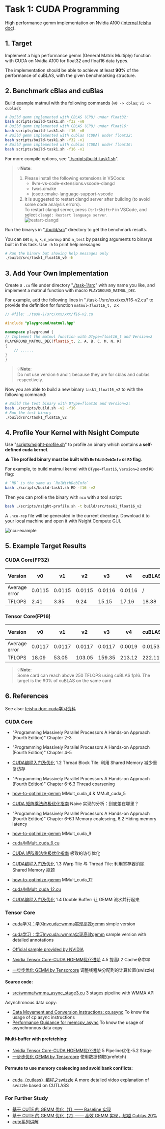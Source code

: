 # Task 1: CUDA Programming

High performance gemm implementation on Nvidia A100 ([internal feishu doc](https://aicarrier.feishu.cn/wiki/EvivwNtVRij2XVk0i36cBN8Bn1f)).

## 1. Target

Implement a high performance gemm (General Matrix Multiply) function with CUDA on Nvidia A100 for float32 and float16 data types.

The implementation should be able to achieve at least **90%** of the performance of cuBLAS, with the given benchmarking structure.

## 2. Benchmark cBlas and cuBlas

Build example matmul with the following commands (`v0 -> cblas`; `v1 -> cublas`):

```bash
# Build gemm implemented with CBLAS (CPU) under float32:
bash scripts/build-task1.sh -f32 -v0
# Build gemm implemented with CBLAS (CPU) under float16:
bash scripts/build-task1.sh -f16 -v0
# Build gemm implemented with cublas (CUDA) under float32:
bash scripts/build-task1.sh -f32 -v1
# Build gemm implemented with cublas (CUDA) under float16:
bash scripts/build-task1.sh -f16 -v1
```

For more compile options, see "[./scripts/build-task1.sh](../scripts/build-task1.sh)".

> 💡**Note**:  
> 1. Please install the following extensions in VSCode:
>    - llvm-vs-code-extensions.vscode-clangd
>    - twxs.cmake
>    - josetr.cmake-language-support-vscode
> 2. It is suggested to restart clangd server after building (to avoid some code analysis errors).  
> To restart clangd server, press `Ctrl+Shift+P` in VSCode, and select `clangd: Restart language server`.  
> ![restart-clangd](../docs/imgs/restart-clangd.png)

Run the binarys in "[./build/src](../build/src)" directory to get the benchmark results.

You can set `m`, `n`, `k`, `n_warmup` and `n_test` by passing arguments to binarys built in this task. Use `-h` to print help messages:

```bash
# Run the binary but showing help messages only
./build/src/task1_float16_v0 -h
```

## 3. Add Your Own Implementation

Create a `.cu` file under directory "[./task-1/src](./src)" with any name you like, and implement a matmul function with macro `PLAYGROUND_MATMUL_DEC`.

For example, add the following lines in "./task-1/src/xxx/xxx/f16-v2.cu" to provide the definition for function `matmul<float16_t, 2>`:

```cpp
// @file: ./task-1/src/xxx/xxx/f16-v2.cu

#include "playground/matmul.hpp"

namespace playground {
// Implement the matmul function with DType=float16_t and Version=2
PLAYGROUND_MATMUL_DEC(float16_t, 2, A, B, C, M, N, K)
{
    // ......
}
}
```

> 💡**Note**:  
> Do not use version `0` and `1` because they are for cblas and cublas respectively.

Now you are able to build a new binary `task1_float16_v2` to with the following command:

```bash
# Build the test binary with DType=float16 and Version=2:
bash ./scripts/build.sh -v2 -f16
# Run the test binary
./build/src/task1_float16_v2
```

## 4. Profile Your Kernel with Nsight Compute

Use "[scripts/nsight-profile.sh](../scripts/nsight-profile.sh)" to profile an binary which contains **a self-defined cuda kernel**.

⚠️ **The profiled binary must be built with `RelWithDebInfo` or `RD` flag**. 

For example, to build matmul kernel with `DType=float16`, `Version=2` and `RD` flag:

```bash
# `RD` is the same as `RelWithDebInfo`
bash ./scripts/build-task1.sh RD -f16 -v2 
```

Then you can profile the binary with `ncu` with a tool script:

```bash
bash ./scripts/nsight-profile.sh -t build/src/task1_float16_v2
```

A `.ncu-rep` file will be generated in the current directory. Download it to your local machine and open it with Nsight Compute GUI.

![ncu-example](../docs/imgs/ncu-example.png)

## 5. Example Target Results

### CUDA Core(FP32)
| Version | v0 | v1 | v2 | v3 | v4 | cuBLAS | Theory Peak |
| --- | --- | --- | --- | --- | --- | --- | --- | 
| Average error | 0.0115 | 0.0115 | 0.0115 | 0.0116 | 0.0116 | / | / |
| TFLOPS | 2.41 | 3.85 | 9.24 | 15.15 | 17.16 | 18.38 | 19.5 |

### Tensor Core(FP16)

| Version | v0 | v1 | v2 |  v3 |v4 | cuBLAS | Theory Peak |
| --- | --- | --- | --- | --- | --- | --- | --- |
| Average error | 0.0117 | 0.0117 | 0.0117 | 0.0117 | 0.0019 |0.0153 | / |
| TFLOPS | 18.09 | 53.05 |103.05 |159.35 | 213.12 |222.11 | 312 |

> 💡**Note**:  
> Some card can reach above 250 TFLOPS using cuBLAS fp16. The target is the 90% of cuBLAS on the same card

## 6. References
See also: [feishu doc: cuda学习资料](https://aicarrier.feishu.cn/wiki/SFdnw61vHi1AfRkeJVecgMjBnrc)

### CUDA Core

- "Programming Massively Parallel Processors  A Hands-on Approach (Fourth Edition)" Chapter 2-3

- "Programming Massively Parallel Processors  A Hands-on Approach (Fourth Edition)" Chapter 4-5
- [CUDA编程入门及优化](https://zhuanlan.zhihu.com/p/441146275) 1.2 Thread Block Tile: 利用 Shared Memory 减少重复访存

- "Programming Massively Parallel Processors  A Hands-on Approach (Fourth Edition)" Chapter 6-6.3 Thread coarsening
- [how-to-optimize-gemm](https://zhuanlan.zhihu.com/p/478846788) MMult_cuda_4 & MMult_cuda_5
- [CUDA 矩阵乘法终极优化指南](https://zhuanlan.zhihu.com/p/410278370) Naive 实现的分析：到底差在哪里？

- "Programming Massively Parallel Processors  A Hands-on Approach (Fourth Edition)" Chapter 6-6.1 Memory coalescing, 6.2 Hiding memory latency
- [how-to-optimize-gemm](https://zhuanlan.zhihu.com/p/478846788) MMult_cuda_9
- [cuda/MMult_cuda_9.cu](https://github.com/tpoisonooo/how-to-optimize-gemm/blob/master/cuda/MMult_cuda_9.cu)
- [CUDA 矩阵乘法终极优化指南](https://zhuanlan.zhihu.com/p/410278370) 极致的访存优化
- [CUDA编程入门及优化](https://zhuanlan.zhihu.com/p/441146275) 1.3 Warp Tile 与 Thread Tile: 利用寄存器消除 Shared Memory 瓶颈


- [how-to-optimize-gemm](https://zhuanlan.zhihu.com/p/478846788) MMult_cuda_12
- [cuda/MMult_cuda_12.cu](https://github.com/tpoisonooo/how-to-optimize-gemm/blob/master/cuda/MMult_cuda_12.cu)
- [CUDA编程入门及优化](https://zhuanlan.zhihu.com/p/441146275) 1.4 Double Buffer: 让 GEMM 流水并行起来

### Tensor Core

- [cuda学习：学习nvcuda::wmma实现高效gemm](https://zhuanlan.zhihu.com/p/353208013) simple version

- [cuda学习：学习nvcuda::wmma实现高效gemm](https://zhuanlan.zhihu.com/p/353208013) sample version with detailed annotations
- [Official sample provided by NVIDIA](https://github.com/NVIDIA/cuda-samples/blob/master/Samples/3_CUDA_Features/cudaTensorCoreGemm/cudaTensorCoreGemm.cu)

- [Nvidia Tensor Core-CUDA HGEMM优化进阶](https://zhuanlan.zhihu.com/p/639297098/) 4.5 提高L2 Cache命中率
- [一步步优化 GEMM by Tensorcore](https://zhuanlan.zhihu.com/p/638522893) 调整线程块分配到的计算位置(swizzle)


#### Source code:
- [src/wmma/wmma_async_stage3.cu](https://github.com/Bruce-Lee-LY/cuda_hgemm/blob/master/src/wmma/wmma_async_stage3.cu) 3 stages pipeline with WMMA API

Asynchronous data copy:
- [ Data Movement and Conversion Instructions: cp.async](https://docs.nvidia.com/cuda/parallel-thread-execution/index.html#data-movement-and-conversion-instructions-cp-async) To know the usage of cp.async instructions
- [Performance Guidance for memcpy_async](https://docs.nvidia.com/cuda/parallel-thread-execution/index.html#data-movement-and-conversion-instructions-cp-async) To know the usage of asynchronous data copy

#### Multi-buffer with prefetching:
- [Nvidia Tensor Core-CUDA HGEMM优化进阶](https://zhuanlan.zhihu.com/p/639297098) 5 Pipeline优化-5.2 Stage
- [一步步优化 GEMM by Tensorcore](https://zhuanlan.zhihu.com/p/638522893) 使用数据预取(prefetch)

#### Permute to use memory coalescing and avoid bank conflicts:
- [cuda（cutlass）编程之swizzle](https://www.bilibili.com/video/BV1Jb421e7UN/?spm_id_from=333.999.0.0&vd_source=2fe7991a33356057a2e41a2d37f9b7e0) A more detailed video explanation of swizzle based on CUTLASS

### For Further Study

- [基于 CUTE 的 GEMM 优化【1】—— Baseline 实现](https://zhuanlan.zhihu.com/p/695063154)
- [基于 CUTE 的 GEMM 优化【2】—— 高效 GEMM 实现，超越 Cublas 20%](https://zhuanlan.zhihu.com/p/696028389)
- [cute系列讲解](https://www.zhihu.com/people/reed-84-49/posts)

